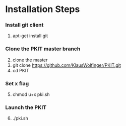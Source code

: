 # Installation Steps

### Install git client

1. apt-get install git

### Clone the PKIT master branch
2. clone the master
3. git clone https://github.com/KlausWolfinger/PKIT.git
4. cd PKIT

### Set x flag
5. chmod u+x pki.sh

### Launch the PKIT
6. ./pki.sh
